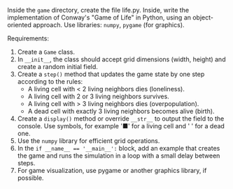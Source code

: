 Inside the `game` directory, create the file life.py.
Inside, write the implementation of Conway's "Game of Life" in Python, using an object-oriented approach.
Use libraries: `numpy`, `pygame` (for graphics).


Requirements:
1.  Create a `Game` class.
2.  In `__init__`, the class should accept grid dimensions (width, height) and create a random initial field.
3.  Create a `step()` method that updates the game state by one step according to the rules:
    - A living cell with < 2 living neighbors dies (loneliness).
    - A living cell with 2 or 3 living neighbors survives.
    - A living cell with > 3 living neighbors dies (overpopulation).
    - A dead cell with exactly 3 living neighbors becomes alive (birth).
4.  Create a `display()` method or override `__str__` to output the field to the console. Use symbols, for example '■' for a living cell and ' ' for a dead one.
5.  Use the `numpy` library for efficient grid operations.
6.  In the `if __name__ == '__main__':` block, add an example that creates the game and runs the simulation in a loop with a small delay between steps.
7. For game visualization, use pygame or another graphics library, if possible.